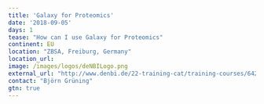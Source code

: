 ```yaml
---
title: 'Galaxy for Proteomics'
date: '2018-09-05'
days: 1
tease: "How can I use Galaxy for Proteomics"
continent: EU
location: "ZBSA, Freiburg, Germany"
location_url:
image: /images/logos/deNBILogo.png
external_url: "http://www.denbi.de/22-training-cat/training-courses/642-galaxy-for-proteomics-3"
contact: "Björn Grüning"
gtn: true
---
```

